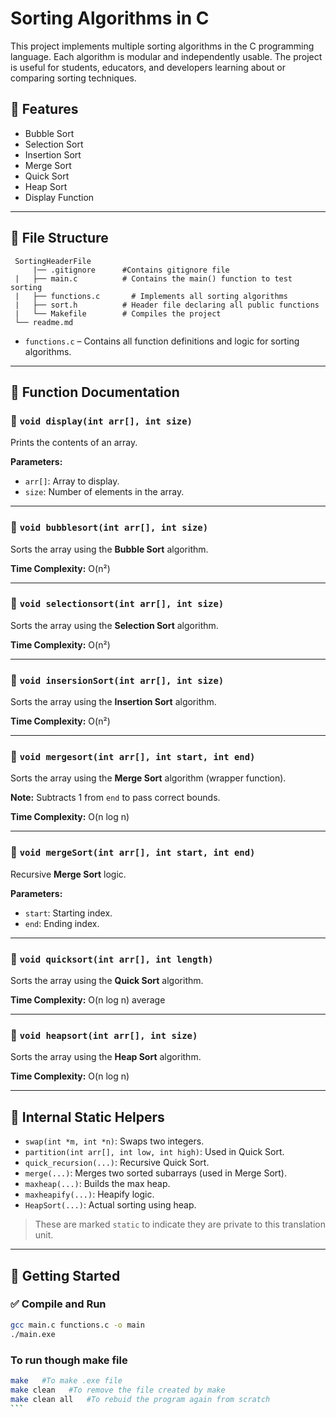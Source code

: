 # Sorting Algorithms in C

This project implements multiple sorting algorithms in the C programming language. Each algorithm is modular and independently usable. The project is useful for students, educators, and developers learning about or comparing sorting techniques.

## 🔧 Features

- Bubble Sort
- Selection Sort
- Insertion Sort
- Merge Sort
- Quick Sort
- Heap Sort
- Display Function

---

## 📁 File Structure

```
 SortingHeaderFile
     |── .gitignore      #Contains gitignore file
 |   ├── main.c          # Contains the main() function to test sorting
 |   ├── functions.c       # Implements all sorting algorithms
 |   ├── sort.h          # Header file declaring all public functions
 |   └── Makefile        # Compiles the project
 └── readme.md
```

- `functions.c` – Contains all function definitions and logic for sorting algorithms.

---

## 📌 Function Documentation

### 🔹 `void display(int arr[], int size)`

Prints the contents of an array.

**Parameters:**

- `arr[]`: Array to display.
- `size`: Number of elements in the array.

---

### 🔹 `void bubblesort(int arr[], int size)`

Sorts the array using the **Bubble Sort** algorithm.

**Time Complexity:** O(n²)

---

### 🔹 `void selectionsort(int arr[], int size)`

Sorts the array using the **Selection Sort** algorithm.

**Time Complexity:** O(n²)

---

### 🔹 `void insersionSort(int arr[], int size)`

Sorts the array using the **Insertion Sort** algorithm.

**Time Complexity:** O(n²)

---

### 🔹 `void mergesort(int arr[], int start, int end)`

Sorts the array using the **Merge Sort** algorithm (wrapper function).

**Note:** Subtracts 1 from `end` to pass correct bounds.

**Time Complexity:** O(n log n)

---

### 🔹 `void mergeSort(int arr[], int start, int end)`

Recursive **Merge Sort** logic.

**Parameters:**

- `start`: Starting index.
- `end`: Ending index.

---

### 🔹 `void quicksort(int arr[], int length)`

Sorts the array using the **Quick Sort** algorithm.

**Time Complexity:** O(n log n) average

---

### 🔹 `void heapsort(int arr[], int size)`

Sorts the array using the **Heap Sort** algorithm.

**Time Complexity:** O(n log n)

---

## 🧩 Internal Static Helpers

- `swap(int *m, int *n)`: Swaps two integers.
- `partition(int arr[], int low, int high)`: Used in Quick Sort.
- `quick_recursion(...)`: Recursive Quick Sort.
- `merge(...)`: Merges two sorted subarrays (used in Merge Sort).
- `maxheap(...)`: Builds the max heap.
- `maxheapify(...)`: Heapify logic.
- `HeapSort(...)`: Actual sorting using heap.

> These are marked `static` to indicate they are private to this translation unit.

---

## 🚀 Getting Started

### ✅ Compile and Run

```bash
gcc main.c functions.c -o main
./main.exe
```

### To run though make file

````bash
make   #To make .exe file
make clean   #To remove the file created by make
make clean all   #To rebuid the program again from scratch
```

````
